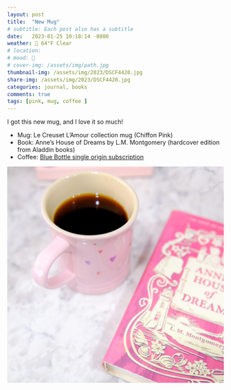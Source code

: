 ```yaml
---
layout: post
title:  "New Mug"
# subtitle: Each post also has a subtitle
date:   2023-01-25 10:18:14 -0800
weather: 🔆 64°F Clear
# location: 
# mood: 🥰
# cover-img: /assets/img/path.jpg
thumbnail-img: /assets/img/2023/DSCF4420.jpg
share-img: /assets/img/2023/DSCF4420.jpg
categories: journal, books
comments: true
tags: [pink, mug, coffee ]
---
```


I got this new mug, and I love it so much! 

- Mug: Le Creuset L’Amour collection mug (Chiffon Pink)
- Book: Anne’s House of Dreams by L.M. Montgomery (hardcover edition from Aladdin books)
- Coffee: [Blue Bottle single origin subscription](https://bluebottlecoffee.com/us/eng/subscriptions?tb=single-origin-subscriptions)

![Pink Mug with Pink Book](/assets/img/2023/DSCF4420.jpg)